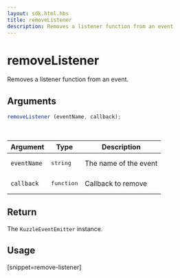 ```yaml
---
layout: sdk.html.hbs
title: removeListener
description: Removes a listener function from an event
---
```


# removeListener

Removes a listener function from an event.

## Arguments

```js
removeListener (eventName, callback);
```

<br/>

| Argument   | Type     | Description      |
| ---------- | -------- | -------- |
| `eventName`    | <pre>string</pre> | The name of the event |
| `callback` | <pre>function</pre> | Callback to remove     |

## Return

The `KuzzleEventEmitter` instance.

## Usage

[snippet=remove-listener]
